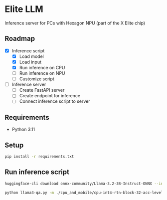 # Elite LLM
Inference server for PCs with Hexagon NPU (part of the X Elite chip)

## Roadmap
- [x] Inference script
    - [x] Load model
    - [x] Load input
    - [x] Run inference on CPU
    - [ ] Run inference on NPU
    - [ ] Customize script
- [ ] Inference server
    - [ ] Create FastAPI server
    - [ ] Create endpoint for inference
    - [ ] Connect inference script to server

## Requirements
- Python 3.11

## Setup
```bash
pip install -r requirements.txt
```

## Run inference script

```bash
huggingface-cli download onnx-community/Llama-3.2-3B-Instruct-ONNX --include cpu_and_mobile/* --local-dir .
```

```bash
python llama3-qa.py -m ./cpu_and_mobile/cpu-int4-rtn-block-32-acc-level-4 -k 40 -p 0.95 -t 0.8 -r 1.0
```
